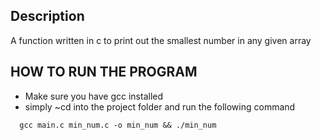 ## Description

A function written in c to print out the smallest number in any given array

## HOW TO RUN THE PROGRAM 

- Make sure you have gcc installed
- simply ~cd into the project folder and run the following command

```
  gcc main.c min_num.c -o min_num && ./min_num
```
